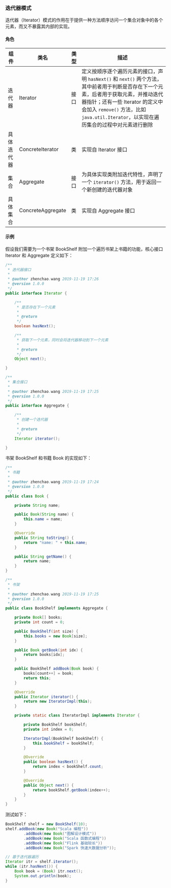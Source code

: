 ### 迭代器模式

迭代器（Iterator）模式的作用在于提供一种方法顺序访问一个集合对象中的各个元素，而又不暴露其内部的实现。

#### 角色

组件 | 类名 | 类型 | 描述
--- | --- | --- | ---
迭代器 | Iterator | 接口 | 定义按顺序逐个遍历元素的接口，声明 `hasNext()` 和 `next()` 两个方法，其中前者用于判断是否存在下一个元素，后者用于获取元素，并推动迭代器指针；还有一些 Iterator 的定义中会加入 `remove()` 方法，比如 `java.util.Iterator`，以实现在遍历集合的过程中对元素进行删除
具体迭代器 | ConcreteIterator | 类 | 实现自 Iterator 接口
集合 | Aggregate | 接口 | 为具体实现类附加迭代特性，声明了一个 `iterator()` 方法，用于返回一个新创建的迭代器对象
具体集合 | ConcreteAggregate | 类 | 实现自 Aggregate 接口

#### 示例

假设我们需要为一个书架 BookShelf 附加一个遍历书架上书籍的功能，核心接口 Iterator 和 Aggregate 定义如下：

```java
/**
 * 迭代器接口
 *
 * @author zhenchao.wang 2019-11-19 17:26
 * @version 1.0.0
 */
public interface Iterator {

    /**
     * 是否存在下一个元素
     *
     * @return
     */
    boolean hasNext();

    /**
     * 获取下一个元素，同时会将迭代器移动到下一个元素
     *
     * @return
     */
    Object next();

}

/**
 * 集合接口
 *
 * @author zhenchao.wang 2019-11-19 17:25
 * @version 1.0.0
 */
public interface Aggregate {

    /**
     * 创建一个迭代器
     *
     * @return
     */
    Iterator iterator();

}
```

书架 BookShelf 和书籍 Book 的实现如下：

```java
/**
 * 书籍
 *
 * @author zhenchao.wang 2019-11-19 17:24
 * @version 1.0.0
 */
public class Book {

    private String name;

    public Book(String name) {
        this.name = name;
    }

    @Override
    public String toString() {
        return "name: " + this.name;
    }

    public String getName() {
        return name;
    }
}

/**
 * 书架
 *
 * @author zhenchao.wang 2019-11-19 17:25
 * @version 1.0.0
 */
public class BookShelf implements Aggregate {

    private Book[] books;
    private int count = 0;

    public BookShelf(int size) {
        this.books = new Book[size];
    }

    public Book getBook(int idx) {
        return books[idx];
    }

    public BookShelf addBook(Book book) {
        books[count++] = book;
        return this;
    }

    @Override
    public Iterator iterator() {
        return new IteratorImpl(this);
    }

    private static class IteratorImpl implements Iterator {

        private BookShelf bookShelf;
        private int index = 0;

        IteratorImpl(BookShelf bookShelf) {
            this.bookShelf = bookShelf;
        }

        @Override
        public boolean hasNext() {
            return index < bookShelf.count;
        }

        @Override
        public Object next() {
            return bookShelf.getBook(index++);
        }
    }
}
```

测试如下：

```java
BookShelf shelf = new BookShelf(10);
shelf.addBook(new Book("Scala 编程"))
        .addBook(new Book("图解设计模式"))
        .addBook(new Book("Scala 函数式编程"))
        .addBook(new Book("Flink 基础较长"))
        .addBook(new Book("Spark 快速大数据分析"));

// 基于迭代器遍历
Iterator itr = shelf.iterator();
while (itr.hasNext()) {
    Book book = (Book) itr.next();
    System.out.println(book);
}
```
